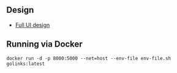 Design
------

* [Full UI design](https://www.lucidchart.com/publicSegments/view/098604ec-b48c-48d6-9098-ba3a31f275a8/image.pdf)


Running via Docker
-----------------

	docker run -d -p 8000:5000 --net=host --env-file env-file.sh golinks:latest
